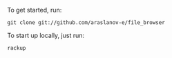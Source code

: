 To get started, run:

    git clone git://github.com/araslanov-e/file_browser

To start up locally, just run:

    rackup
